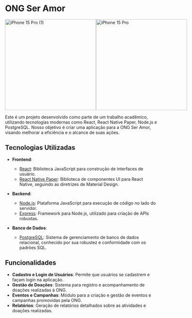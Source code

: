 # ONG Ser Amor
<div style="display: flex; justify-content: space-around;">
  <img src="https://github.com/samuel-santinelli/Ong-ser-amor/assets/89052474/4f1c2b19-f075-40a2-a4b7-f5ce2e189db3" alt="iPhone 15 Pro (1)" height="300px">
  <img src="https://github.com/samuel-santinelli/Ong-ser-amor/assets/89052474/88c5de8b-1e37-49bc-902e-402c8968ff41" alt="iPhone 15 Pro" height="300px">
</div>

Este é um projeto desenvolvido como parte de um trabalho acadêmico, utilizando tecnologias modernas como React, React Native Paper, Node.js e PostgreSQL. Nosso objetivo é criar uma aplicação para a ONG Ser Amor, visando melhorar a eficiência e o alcance de suas ações.

## Tecnologias Utilizadas

- **Frontend**: 
  - [React](https://reactjs.org/): Biblioteca JavaScript para construção de interfaces de usuário.
  - [React Native Paper](https://callstack.github.io/react-native-paper/): Biblioteca de componentes UI para React Native, seguindo as diretrizes de Material Design.

- **Backend**:
  - [Node.js](https://nodejs.org/): Plataforma JavaScript para execução de código no lado do servidor.
  - [Express](https://expressjs.com/): Framework para Node.js, utilizado para criação de APIs robustas.

- **Banco de Dados**:
  - [PostgreSQL](https://www.postgresql.org/): Sistema de gerenciamento de banco de dados relacional, conhecido por sua robustez e conformidade com os padrões SQL.

## Funcionalidades

- **Cadastro e Login de Usuários**: Permite que usuários se cadastrem e façam login na aplicação.
- **Gestão de Doações**: Sistema para registro e acompanhamento de doações realizadas à ONG.
- **Eventos e Campanhas**: Módulo para a criação e gestão de eventos e campanhas promovidas pela ONG.
- **Relatórios**: Geração de relatórios detalhados sobre as atividades e doações realizadas.
